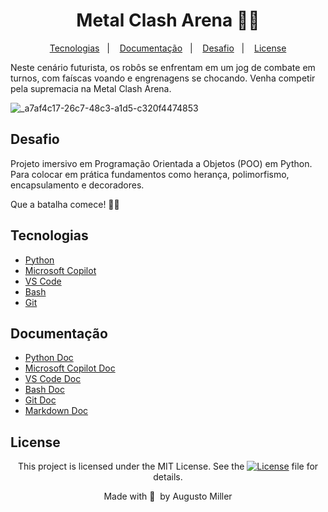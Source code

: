 <div align="center">
 <h1>Metal Clash Arena 🤖💥</h1>
</div>

 <p align="center">
  <a href="#Tecnologias">Tecnologias</a>&nbsp;&nbsp;&nbsp;|&nbsp;&nbsp;&nbsp;
  <a href="#Documentação">Documentação</a>&nbsp;&nbsp;&nbsp;|&nbsp;&nbsp;&nbsp;
  <a href="#Desafio">Desafio</a>&nbsp;&nbsp;&nbsp;|&nbsp;&nbsp;&nbsp;
  <a href="#License">License</a></p>

Neste cenário futurista, os robôs se enfrentam em um jog de combate em turnos, com faíscas voando e engrenagens se chocando. Venha competir pela supremacia na Metal Clash Arena. 

![_a7af4c17-26c7-48c3-a1d5-c320f4474853](https://github.com/augustomiller/AI-Search_index/assets/990877/d3ea0ad8-4fd7-4e81-95a1-de2e0e23b070)

## Desafio

Projeto imersivo em Programação Orientada a Objetos (POO) em Python. Para colocar em prática fundamentos como herança, polimorfismo, encapsulamento e decoradores.

Que a batalha comece! 🤖💥

## Tecnologias

- [Python](https://www.python.org/)
- [Microsoft Copilot](https://copilot.microsoft.com/)
- [VS Code](https://code.visualstudio.com/)
- [Bash](https://www.gnu.org/software/bash/)
- [Git](https://git-scm.com/)

## Documentação

- [Python Doc](https://www.python.org/doc/)
- [Microsoft Copilot Doc](https://learn.microsoft.com/en-us/microsoft-copilot-studio/)
- [VS Code Doc](https://code.visualstudio.com/Docs)
- [Bash Doc](https://www.gnu.org/software/bash/manual/bash.html)
- [Git Doc](https://git-scm.com/doc)
- [Markdown Doc](https://google.github.io/styleguide/docguide/style.html)

## License

<div align="center">
  
<p>This project is licensed under the MIT License. See the
  <a href="https://mit-license.org/">
    <img src="https://img.shields.io/static/v1?label=license&message=MIT&color=5965E0&labelColor=121214" alt="License"></a> file for details.</p>
<p>Made with&nbsp;💙 &nbsp;by Augusto Miller</p>
  
<div>
